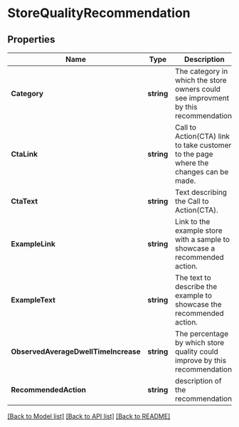 # StoreQualityRecommendation

## Properties
Name | Type | Description | Notes
------------ | ------------- | ------------- | -------------
**Category** | **string** | The category in which the store owners could see improvment by this recommendation. | [optional] [default to null]
**CtaLink** | **string** | Call to Action(CTA) link to take customer to the page where the changes can be made. | [optional] [default to null]
**CtaText** | **string** | Text describing the Call to Action(CTA). | [optional] [default to null]
**ExampleLink** | **string** | Link to the example store with a sample to showcase a recommended action. | [optional] [default to null]
**ExampleText** | **string** | The text to describe the example to showcase the recommended action. | [optional] [default to null]
**ObservedAverageDwellTimeIncrease** | **string** | The percentage by which store quality could improve by this recommendation. | [optional] [default to null]
**RecommendedAction** | **string** | description of the recommendation. | [optional] [default to null]

[[Back to Model list]](../README.md#documentation-for-models) [[Back to API list]](../README.md#documentation-for-api-endpoints) [[Back to README]](../README.md)

